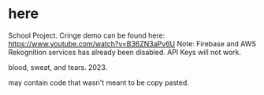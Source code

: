 # here
School Project. Cringe demo can be found here: https://www.youtube.com/watch?v=B36ZN3aPv6U
Note: Firebase and AWS Rekognition services has already been disabled. API Keys will not work.

blood, sweat, and tears. 2023.

may contain code that wasn't meant to be copy pasted.
